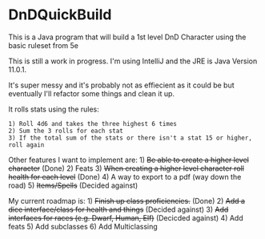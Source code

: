 # DnDQuickBuild
  This is a Java program that will build a 1st level DnD Character using the basic ruleset from 5e
  
  This is still a work in progress. I'm using IntelliJ and the JRE is Java Version 11.0.1.

 It's super messy and it's probably not as effiecient as it could be but eventually I'll refactor some things and clean it up.
  
  It rolls stats using the rules:
  
    1) Roll 4d6 and takes the three highest 6 times
    2) Sum the 3 rolls for each stat
    3) If the total sum of the stats or there isn't a stat 15 or higher, roll again
  

  Other features I want to implement are:
    1) ~~Be able to create a higher level character~~ (Done)
    2) Feats
    3) ~~When creating a higher level character roll health for each level~~ (Done)
    4) A way to export to a pdf (way down the road)
    5) ~~Items/Spells~~ (Decided against)
  
  My current roadmap is:
    1) ~~Finish up class proficiencies.~~ (Done)
    2) ~~Add a dice interface/class for health and things~~ (Decided against)
    3) ~~Add interfaces for races (e.g. Dwarf, Human, Elf)~~ (Decicded against)
    4) Add feats
    5) Add subclasses
    6) Add Multiclassing
